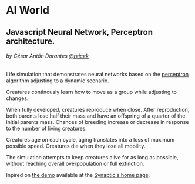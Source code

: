# AI World
## Javascript Neural Network, Perceptron architecture.
###### by César Antón Dorantes <a href="https://twitter.com/reicek" target="_blank">@reicek</a>

Life simulation that demonstrates neural networks based on the [perceptron](https://en.wikipedia.org/wiki/Perceptron) algorithm adjusting to a dynamic scenario.

Creatures continously learn how to move as a group while adjusting to changes.

When fully developed, creatures reproduce when close. After reproduction, both parents lose half their mass and have an offspring of a quarter of the initial parents mass. Chances of breeding increase or decrease in response to the number of living creatures.

Creatures age on each cycle, aging translates into a loss of maximum possible speed. Creatures die when they lose all mobility.

The simulation attempts to keep creatures alive for as long as possible, without reaching overall overpopulation or full extinction.

Inpired on [the demo](https://github.com/cazala/synaptic/tree/gh-pages/scripts/homepage) available at the [Synaptic's home page](http://caza.la/synaptic).
